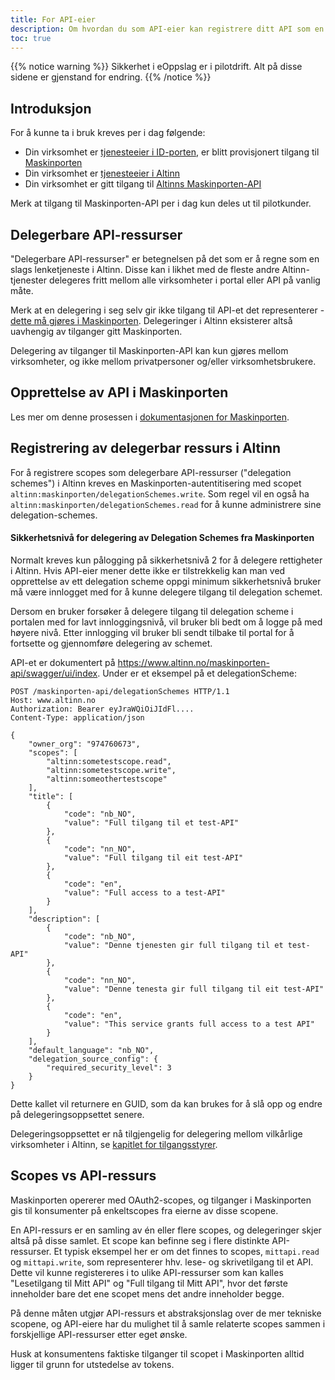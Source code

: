 ```yaml
---
title: For API-eier
description: Om hvordan du som API-eier kan registrere ditt API som en delegerbar ressurs i Altinn.
toc: true
---
```


{{% notice warning  %}}
Sikkerhet i eOppslag er i pilotdrift. Alt på disse sidene er gjenstand for endring. 
{{% /notice %}}

## Introduksjon

For å kunne ta i bruk kreves per i dag følgende:

- Din virksomhet er [tjenesteeier i ID-porten](https://difi.github.io/idporten-integrasjonsguide/1_tilgang_til_idporten),
  er blitt provisjonert tilgang til [Maskinporten](https://samarbeid.difi.no/felleslosninger/maskinporten)
- Din virksomhet er [tjenesteeier i Altinn](https://www.altinndigital.no/kom-i-gang/guide-kom-i-gang-med-altinn/)
- Din virksomhet er gitt tilgang til [Altinns Maskinporten-API](https://www.altinn.no/maskinporten-api/ui/swagger/)

Merk at tilgang til Maskinporten-API per i dag kun deles ut til pilotkunder. 

## Delegerbare API-ressurser

"Delegerbare API-ressurser" er betegnelsen på det som er å regne som en slags lenketjeneste i Altinn.
Disse kan i likhet med de fleste andre Altinn-tjenester delegeres fritt mellom alle virksomheter i portal eller API på vanlig måte.

Merk at en delegering i seg selv gir ikke tilgang til API-et det representerer - [dette må gjøres i Maskinporten](https://difi.github.io/felleslosninger/maskinporten_guide_apitilbyder.html).
Delegeringer i Altinn eksisterer altså uavhengig av tilganger gitt Maskinporten.

Delegering av tilganger til Maskinporten-API kan kun gjøres mellom virksomheter, og ikke mellom privatpersoner og/eller virksomhetsbrukere. 

## Opprettelse av API i Maskinporten

Les mer om denne prosessen i [dokumentasjonen for Maskinporten](https://difi.github.io/felleslosninger/maskinporten_guide_apitilbyder.html).

## Registrering av delegerbar ressurs i Altinn

For å registrere scopes som delegerbare API-ressurser ("delegation schemes") i Altinn kreves en Maskinporten-autentitisering
med scopet `altinn:maskinporten/delegationSchemes.write`. Som regel vil en også ha `altinn:maskinporten/delegationSchemes.read` for å kunne administrere sine delegation-schemes.

#### Sikkerhetsnivå for delegering av Delegation Schemes fra Maskinporten
Normalt kreves kun pålogging på sikkerhetsnivå 2 for å delegere rettigheter i Altinn.
Hvis API-eier mener dette ikke er tilstrekkelig kan man ved opprettelse av ett delegation scheme oppgi minimum sikkerhetsnivå bruker må være innlogget med
for å kunne delegere tilgang til delegation schemet.

Dersom en bruker forsøker å delegere tilgang til delegation scheme i portalen med for lavt innloggingsnivå, vil bruker bli bedt om å logge på med høyere nivå.
Etter innlogging vil bruker bli sendt tilbake til portal for å fortsette og gjennomføre delegering av schemet.

API-et er dokumentert på https://www.altinn.no/maskinporten-api/swagger/ui/index. Under er et eksempel på et delegationScheme:

```http
POST /maskinporten-api/delegationSchemes HTTP/1.1
Host: www.altinn.no
Authorization: Bearer eyJraWQiOiJIdFl....
Content-Type: application/json

{
    "owner_org": "974760673",
    "scopes": [        
        "altinn:sometestscope.read",
        "altinn:sometestscope.write",
        "altinn:someothertestscope"
    ],
    "title": [
        {
            "code": "nb_NO",
            "value": "Full tilgang til et test-API"
        },
        {
            "code": "nn_NO",
            "value": "Full tilgang til eit test-API"
        },
        {
            "code": "en",
            "value": "Full access to a test-API"
        }
    ],
    "description": [
        {
            "code": "nb_NO",
            "value": "Denne tjenesten gir full tilgang til et test-API"
        },
        {
            "code": "nn_NO",
            "value": "Denne tenesta gir full tilgang til eit test-API"
        },
        {
            "code": "en",
            "value": "This service grants full access to a test API"
        }        
    ],
    "default_language": "nb_NO", 
    "delegation_source_config": {
        "required_security_level": 3
    }
}
```

Dette kallet vil returnere en GUID, som da kan brukes for å slå opp og endre på delegeringsoppsettet senere.

Delegeringsoppsettet er nå tilgjengelig for delegering mellom vilkårlige virksomheter i Altinn, se [kapitlet for tilgangsstyrer](../tilgangsstyrer). 

## Scopes vs API-ressurs

Maskinporten opererer med OAuth2-scopes, og tilganger i Maskinporten gis til konsumenter på enkeltscopes fra eierne av disse scopene.

En API-ressurs er en samling av én eller flere scopes, og delegeringer skjer altså på disse samlet. Et scope kan befinne seg i flere distinkte API-ressurser.
Et typisk eksempel her er om det finnes to scopes, `mittapi.read` og `mittapi.write`, som representerer hhv. lese- og skrivetilgang til et API.
Dette vil kunne registereres i to ulike API-ressurser som kan kalles "Lesetilgang til Mitt API" og "Full tilgang til Mitt API",
hvor det første inneholder bare det ene scopet mens det andre inneholder begge.

På denne måten utgjør API-ressurs et abstraksjonslag over de mer tekniske scopene, og API-eiere har du mulighet til å
samle relaterte scopes sammen i forskjellige API-ressurser etter eget ønske.

Husk at konsumentens faktiske tilganger til scopet i Maskinporten alltid ligger til grunn for utstedelse av tokens.
